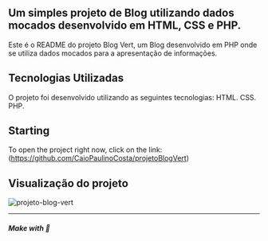 ## Um simples projeto de Blog utilizando dados mocados desenvolvido em HTML, CSS e PHP.

Este é o README do projeto Blog Vert, um Blog desenvolvido em PHP onde se utiliza dados mocados para a apresentação de informações.

## Tecnologias Utilizadas
O projeto foi desenvolvido utilizando as seguintes tecnologias:
HTML.
CSS.
PHP.

## Starting 

To open the project right now, click on the link: (https://github.com/CaioPaulinoCosta/projetoBlogVert)

## Visualização do projeto
![projeto-blog-vert](https://github.com/CaioPaulinoCosta/projetoBlogVert/assets/130261742/05c8e7f7-34bf-4183-b8f5-1e46e06cacb1)

--- 

##### Make with 🧠
